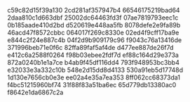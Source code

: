 c59c82d15f39a130
2cd281af357947b4
66546175219bad64
2daa810c1d663dbf
25002dc64463fd3f
07ae7819793eec1c
0b185aade410d2bd
d520619e448aa5fb
8078defe2e9fa89b
46acd47f8572cbbc
064017f269c8330e
02ed4f9cff17ba9e
e844c2f24e887c4b
04f2d9b909179c96
f9043c76a13416de
371996beb71e0f6c
82ffa89faf5af4de
d477ee887de26f7d
e412c6a2588f0264
f98b03ebee2fdf7d
ef88c164d29e373a
872a0240b1e1a7ce
b4ab9f45df116dd4
793f948953bc3bb4
e32033e3a332c10b
548e2d15dd8d4133
530a91eb5d17748d
1d130e7656cb0e3e
ee02a4e35a7ea353
8ff062cc68373da1
f4bc51215960bf74
31f88f83a51ba6ec
65d779db13380ac0
f8642e1da6867c2a
